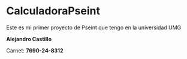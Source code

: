 # CalculadoraPseint
Este es mi primer proyecto de  Pseint que tengo en la universidad UMG

**Alejandro Castillo**

Carnet: **7690-24-8312**
